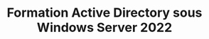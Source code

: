 ---
layout: "formation.njk"
tag: "plan"
title: "Formation Active Directory sous Windows Server 2022"
description: "Maitriser l'environnement Active Directory sous Windows Server 2022 grâce à cette formation. Vous apprendrez à installer, à paramétrer un annuaire Active Directory et à effectuer l'ensemble des tâches d'administration via les interfaces graphiques et PowerShell.
"
objectifs: "- Déployer l'Active Directory Domain Services sous Windows Server 2022

- Déployer des contrôleurs de domaine

- Réaliser des tâches d'administration courantes via les interfaces et PowerShell

- Déployer des GPO pour administrer les stations de travail et les serveurs

- Déployer le contrôle d'accès dynamique pour affiner les permissions aux ressources

- Sauvegarder et restaurer un Active Directory"
Public concerné: "Techniciens, administrateurs et ingénieurs systèmes et réseaux."
prerequis: "Bonnes connaissances de la gestion de postes Windows."
methode: "Pédagogie active basée sur des exemples, démonstrations, partages d’expériences, cas pratiques et évaluation des acquis tout au long de la formation.
"
duree: "4 jours"
tarif: "2160 € H.T."
sections:
  - titre: "Architecture de l'Active Directory Domain Services"
    sousPoints:
    - "Définition de l'architecture de l'Active Directory Domain Services."
    - "Infrastructure logique et physique de l'AD DS."
    - "Les services AD DS versus l'orientation Azure Active Directory."
  - titre: "Installation de l'Active Directory Domain Service"
    sousPoints:
    - "Le déploiement de l'annuaire."
    - "Le système DNS et l'Active Directory."
    - "Les zones DNS intégrées et sécurisées."
    - "Les enregistrements DNS liés à l'AD."
  - titre: "Déploiement des contrôleurs de domaine"
    sousPoints:
    - "Le déploiement à distance et en PowerShell."
    - "Le clonage de contrôleur de domaine."
    - "L'implémentation de domaine enfant."
    - "Le déploiement de DC en lecture seule (RODC)."
  - titre: "Gestion des objets"
    sousPoints:
    - "Les interfaces de gestion."
    - "La corbeille Active Directory"
    - "La gestion des objets en PowerShell."
    - "Les comptes de services administrés."
    - "La gestion des accès privilégiés (PAM)."
    - "Les silos et stratégies d'authentification."
  - titre: "Stratégies de groupes"
    sousPoints: 
    - "Le principe de fonctionnement."
    - "Le magasin central. Le filtrage WMI."
    - "Les héritages, blocages et filtrages."
  - titre: "Contrôle d'accès dynamique"
    sousPoints:
    - "Vue d'ensemble du contrôle d'accès dynamique."
    - "Principes des revendications."
    - "Principes des règles, stratégies d'accès centralisés."
    - "Le gestionnaire de ressources FSRM, les autorisations."
    - "Le principe de fonctionnement."
  - titre: "Sites, services et relations d'approbations"
    sousPoints:
    - "Les rôles d'un site AD DS."
    - "La gestion des sites, des réplications."
    - "Les relations d'approbations : vue d'ensemble et configuration."
  - titre: "Maintenance et dépannage des services"
    sousPoints:
    - "La gestion des rôles FSMO."
    - "Procédures de maintenance d'une base AD DS."
    - "Dépannage des réplications."
    - "Sauvegarde et restauration des services AD DS."

---